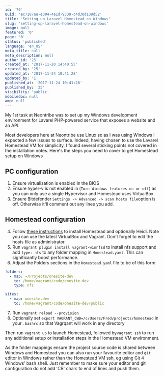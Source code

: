 ```yaml
---
id: '79'
uuid: 'ec7187ae-e304-4a1d-9339-c4d30d109d52'
title: 'Setting up Laravel Homestead on Windows'
slug: 'setting-up-laravel-homestead-on-windows'
image: null
featured: '0'
page: '0'
status: 'published'
language: 'en_US'
meta_title: null
meta_description: null
author_id: '25'
created_at: '2017-11-20 14:40:55'
created_by: '25'
updated_at: '2017-11-24 10:41:28'
updated_by: '1'
published_at: '2017-11-24 10:41:28'
published_by: '25'
visibility: 'public'
mobiledoc: null
amp: null
---
```


My 1st task at Neontribe was to set up my Windows development environment for Lavarel PHP-powered service that exposes a website and an API.

Most developers here at Neontribe use Linux so as I was using Windows I expected a few issues to surface. Indeed, having chosen to use the Lavarel Homestead VM for simplicity, I found several sticking points not covered in the installation notes. Here's the steps you need to cover to get Homestead setup on Windows

## PC configuration

1. Ensure virtualisation is enabled in the BIOS
2. Ensure hyper-v is not enabled in (`Turn Windows features on or off`) as you can only use a single Hypervisor and Homestead uses VirtualBox
3. Ensure Bitdefender `Settings -> Advanced -> scan hosts file`option is off. Otherwise it'll comment out any lines you add.

## Homestead configuration

4. Follow [these instructions](http://backendtime.com/setup-laravel-homestead-windows/) to install Homestead and optionally Heidi. Note you can use the latest VirtualBox and Vagrant. Don't forget to edit the hosts file as administrator.
5. Run `vagrant plugin install vagrant-winnfsd` to install nfs support and add `type: nfs` to any folder mapping in `Homestead.yaml`. This can significantly boost performance.
6. Adjust the Folders sections in the `Homestead.yaml` file to be of this form:

```yaml
folders:
  - map: ~/Projects/onesite-dev
    to: /home/vagrant/code/onesite-dev
    type: nfs

sites:
  - map: onesite.dev
    to: /home/vagrant/code/onesite-dev/public
```

7. Run `vagrant reload --provision`
8. Optionally set `export VAGRANT_CWD=/c/Users/Fred/projects/homestead` in your `.bashrc` so that Vagrqant will work in any directory

Then run `vagrant up` to launch Homestead, followed by`vagrant ssh` to run any additional setup or installation steps in the Homestead VM environment.

As the folder mappings ensure the project source code is shared between Windows and Homestead you can also run your favourite editor and `git` editor in Windows rather than the Homestead VM ssh, eg using Git 4 Windows' bash shell. Just remember to make sure your editor and git configuration do not add 'CR' chars to end of lines and push them.
